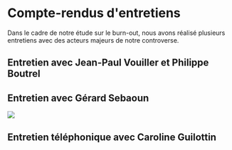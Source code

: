 # Compte-rendus d'entretiens 

Dans le cadre de notre étude sur le burn-out, nous avons réalisé plusieurs entretiens avec des acteurs majeurs de notre controverse. 

## Entretien avec Jean-Paul Vouiller et Philippe Boutrel 

## Entretien avec Gérard Sebaoun 

<img src="./Entretien 2 - Gérard Sebaoun.pdf">

## Entretien téléphonique avec Caroline Guilottin 

## 
